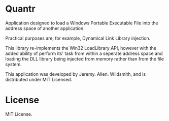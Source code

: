 # Quantr 

Application designed to load a Windows Portable Executable File into the address space of another application. 

Practical purposes are, for example, Dynamical Link Library injection.

This library re-implements the Win32 LoadLibrary API, however with the added ability of perform its' task from within a seperate address space and loading the DLL library being injected from memory rather than from the file system.

This application was developed by Jeremy. Allen. Wildsmith, and is distributed under MIT Licensed.

# License
MIT License.

